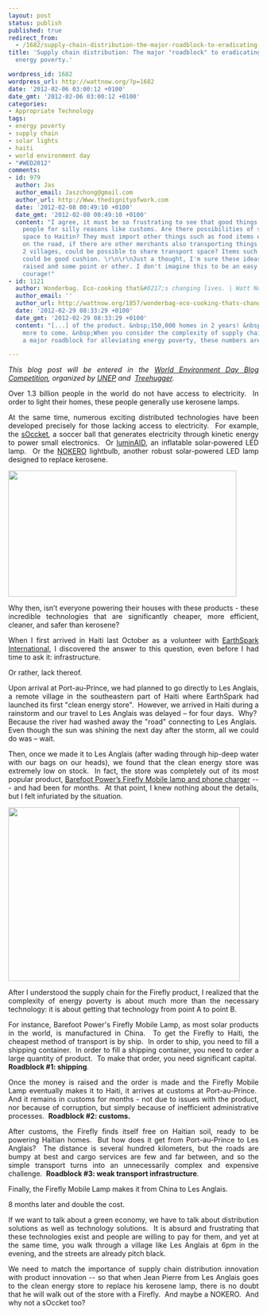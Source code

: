 ```yaml
---
layout: post
status: publish
published: true
redirect_from:
  - /1682/supply-chain-distribution-the-major-roadblock-to-eradicating-energy-poverty
title: 'Supply chain distribution: The major "roadblock" to eradicating
  energy poverty.'

wordpress_id: 1682
wordpress_url: http://wattnow.org/?p=1682
date: '2012-02-06 03:00:12 +0100'
date_gmt: '2012-02-06 03:00:12 +0100'
categories:
- Appropriate Technology
tags:
- energy poverty
- supply chain
- solar lights
- haiti
- world environment day
- "#WED2012"
comments:
- id: 979
  author: Jas
  author_email: Jaszchong@gmail.com
  author_url: http://Www.thedignityofwork.com
  date: '2012-02-08 00:49:10 +0100'
  date_gmt: '2012-02-08 00:49:10 +0100'
  content: "I agree, it must be so frustrating to see that good things don't reach
    people for silly reasons like customs. Are there possibilities of shared container
    space to Haitin? They must import other things such as food items etc. Same thing
    on the road, if there are other merchants also transporting things between the
    2 villages, could be possible to share transport space? Items such as clothings
    could be good cushion. \r\n\r\nJust a thought, I'm sure these ideas have been
    raised and some point or other. I don't imagine this to be an easy issue. Bon
    courage!"
- id: 1121
  author: Wonderbag. Eco-cooking that&#8217;s changing lives. | Watt Now
  author_email: ''
  author_url: http://wattnow.org/1857/wonderbag-eco-cooking-thats-changing-lives
  date: '2012-02-29 08:33:29 +0100'
  date_gmt: '2012-02-29 08:33:29 +0100'
  content: "[...] of the product. &nbsp;150,000 homes in 2 years! &nbsp;And 5 million
    more to come. &nbsp;When you consider the complexity of supply chain distribution&nbsp;as
    a major roadblock for alleviating energy poverty, these numbers are [...]"

---
```

<p style="text-align: justify;"><em style="text-align: justify;">This blog post will be entered in the <a href="http://www.unep.org/wed/blog/">World Environment Day Blog Competition</a>, organized by <a href="http://www.unep.org/wed/">UNEP</a> and &nbsp;<a href="http://www.treehugger.com/about-treehugger/treehugger-and-unep-announce-world-environment-day-blogging-competition.html">Treehugger</a>. &nbsp;</em></p>
<p style="text-align: justify;">Over 1.3 billion people in the world do not have access to electricity. &nbsp;In order to light their homes, these people generally use kerosene lamps.</p>
<p style="text-align: justify;">At the same time, numerous exciting distributed technologies have been developed precisely for those lacking access to electricity.&nbsp; For example, the&nbsp;<a title="sOccket.  Harnessing the passion." href="http://wattnow.org/1119/soccket-harnessing-the-passion">sOccket</a>, a soccer ball that generates electricity through kinetic energy to power small electronics.&nbsp; Or <a title="LuminAID.  An inflatable solar light." href="http://wattnow.org/737/luminaid-an-inflatable-solar-light">luminAID</a>, an inflatable solar-powered LED lamp.&nbsp; Or the&nbsp;<a title="NOKERO and En&egrave;ji Pw&ograve;p. Bringing solar-powered light to rural Haiti." href="http://wattnow.org/661/nokero-and-eneji-pwop-bringing-solar-light-to-rural-haiti">NOKERO</a> lightbulb, another robust solar-powered LED lamp designed to replace kerosene.</p>
<p><a href="http://www.soccket.com/"><img class=" wp-image-1712 " title="soccket lamp" src="{{ 'assets/from-wordpress/uploads/2012/01/soccket-lamp.png' | relative_url }}" alt="" width="459" height="254" /></a></p>
<p style="text-align: justify;">Why then, isn&rsquo;t everyone powering their houses with these products - these incredible technologies that are significantly cheaper, more efficient, cleaner, and safer than kerosene?</p>
<p style="text-align: justify;">When I first arrived in Haiti last October as a volunteer with <a title="EarthSpark International" href="earthsparkinternational.org">EarthSpark International</a>, I discovered the answer to this question, even before I had time to ask it: infrastructure.</p>
<p style="text-align: justify;">Or rather, lack thereof.</p>
<p style="text-align: justify;">Upon arrival at Port-au-Prince, we had planned to go directly to Les Anglais, a remote village in the southeastern part of Haiti where EarthSpark had launched its first "clean energy store".&nbsp; However, we arrived in Haiti during a rainstorm and our travel to Les Anglais was delayed &ndash; for four days.&nbsp; Why?&nbsp; Because the river had washed away the "road" connecting to Les Anglais.&nbsp; Even though the sun was shining the next day after the storm, all we could do was &ndash; wait.</p>
<p style="text-align: justify;">Then, once we made it to Les Anglais (after wading through hip-deep water with our bags on our heads), we found that the clean energy store was extremely low on stock.&nbsp; In fact, the store was completely out of its most popular product, <a href="http://barefootpower.com/barefoot-products/firefly/firefly-mobile-lamp">Barefoot Power&rsquo;s Firefly Mobile lamp and phone charger</a> --- and had been for months.&nbsp; At that point, I knew nothing about the details, but I felt infuriated by the situation.</p>
<p><a href="{{ 'assets/from-wordpress/uploads/2012/01/river-copy4.jpg' | relative_url }}"><img class=" wp-image-1723" title="river copy" src="{{ 'assets/from-wordpress/uploads/2012/01/river-copy4.jpg' | relative_url }}" alt="" width="466" height="350" /></a></p>
<p style="text-align: justify;">After I understood the supply chain for the Firefly product, I realized that the complexity of energy poverty is about much more than the necessary technology: it is about getting that technology from point A to point B.</p>
<p style="text-align: justify;">For instance, Barefoot Power's Firefly Mobile Lamp, as most solar products in the world, is manufactured in China.&nbsp; To get the Firefly to Haiti, the cheapest method of transport is by ship.&nbsp; In order to ship, you need to fill a shipping container.&nbsp; In order to fill a shipping container, you need to order a large quantity of product.&nbsp; To make that order, you need significant capital.&nbsp; <strong>Roadblock #1: shipping</strong>.</p>
<p style="text-align: justify;">Once the money is raised and the order is made and the Firefly Mobile Lamp eventually makes it to Haiti, it arrives at customs at Port-au-Prince.&nbsp; And it remains in customs for months - not due to issues with the product, nor because of corruption, but simply because of inefficient administrative processes.&nbsp; <strong>Roadblock #2: customs.</strong></p>
<p style="text-align: justify;"><strong></strong>After customs, the Firefly finds itself free on Haitian soil, ready to be powering Haitian homes.&nbsp; But how does it get from Port-au-Prince to Les Anglais?&nbsp; The distance is several hundred kilometers, but the roads are bumpy at best and cargo services are few and far between, and so the simple transport turns into an unnecessarily complex and expensive challenge.&nbsp; <strong>Roadblock #3: weak transport infrastructure</strong>.</p>
<p style="text-align: justify;">Finally, the Firefly Mobile Lamp makes it from China to Les Anglais.</p>
<p style="text-align: justify;">8 months later and double the cost.</p>
<p style="text-align: justify;">If we want to talk about a green economy, we have to talk about distribution solutions as well as technology solutions.&nbsp; It is absurd and frustrating that these technologies exist and people are willing to pay for them, and yet at the same time, you walk through a village like Les Anglais at 6pm in the evening, and the streets are already pitch black.</p>
<p style="text-align: justify;">We need to match the importance of supply chain distribution innovation with product innovation -- so that when Jean Pierre from Les Anglais goes to the clean energy store to replace his kerosene lamp, there is no doubt that he will walk out of the store with a Firefly.&nbsp; And maybe a NOKERO.&nbsp; And why not a sOccket too?</p>
<p>&nbsp;</p>
